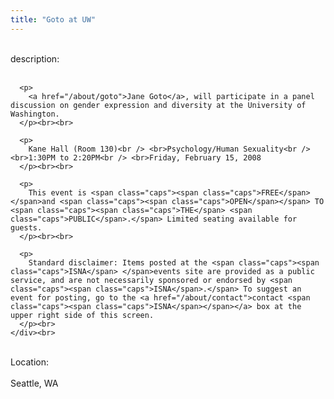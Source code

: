 ```yaml
---
title: "Goto at UW"
---
```


<div class="flexinode-body flexinode-2">
  <div class="flexinode-textarea-1">
    <div class="form-item">
      <br> <label>description:</label><br /> <br> 
      
      <p>
        <a href="/about/goto">Jane Goto</a>, will participate in a panel discussion on gender expression and diversity at the University of Washington.
      </p><br><br>
      
      <p>
        Kane Hall (Room 130)<br /> <br>Psychology/Human Sexuality<br /> <br>1:30PM to 2:20PM<br /> <br>Friday, February 15, 2008
      </p><br><br>
      
      <p>
        This event is <span class="caps"><span class="caps">FREE</span> </span>and <span class="caps"><span class="caps">OPEN</span></span> TO <span class="caps"><span class="caps">THE</span> <span class="caps">PUBLIC</span>.</span> Limited seating available for guests.
      </p><br><br>
      
      <p>
        Standard disclaimer: Items posted at the <span class="caps"><span class="caps">ISNA</span> </span>events site are provided as a public service, and are not necessarily sponsored or endorsed by <span class="caps"><span class="caps">ISNA</span>.</span> To suggest an event for posting, go to the <a href="/about/contact">contact <span class="caps"><span class="caps">ISNA</span></span></a> box at the upper right side of this screen.
      </p><br>
    </div><br>
  </div>
  
  <div class="flexinode-textfield-2">
    <div class="form-item">
      <br> <label>Location:</label><br /> <br> Seattle, WA<br>
    </div><br>
  </div>
</div>